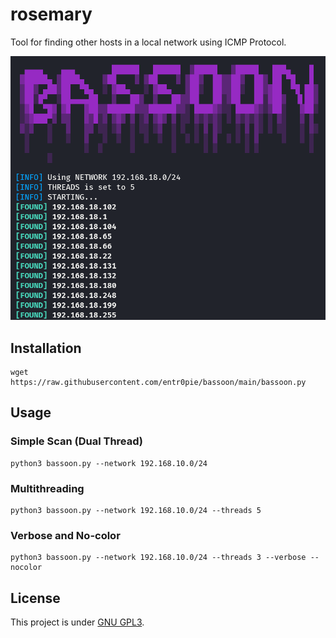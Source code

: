 # rosemary
Tool for finding other hosts in a local network using ICMP Protocol.

<img src="images/bassoon.png" alt="bassoon example">

## Installation
```
wget https://raw.githubusercontent.com/entr0pie/bassoon/main/bassoon.py
```
## Usage

### Simple Scan (Dual Thread)
```
python3 bassoon.py --network 192.168.10.0/24
```

### Multithreading
```
python3 bassoon.py --network 192.168.10.0/24 --threads 5
```

### Verbose and No-color
```
python3 bassoon.py --network 192.168.10.0/24 --threads 3 --verbose --nocolor 
```

## License 
This project is under [GNU GPL3](https://www.gnu.org/licenses/gpl-3.0.html). 
